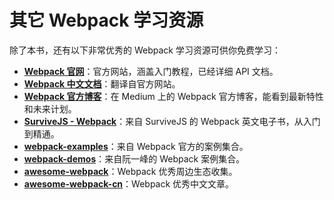 <h1 id="其它-webpack-学习资源">其它 Webpack 学习资源</h1>
<p>除了本书，还有以下非常优秀的 Webpack 学习资源可供你免费学习： </p>
<ul>
<li><strong><a href="https://webpack.js.org" target="_blank">Webpack 官网</a></strong>：官方网站，涵盖入门教程，已经详细 API 文档。</li>
<li><strong><a href="https://doc.webpack-china.org/" target="_blank">Webpack 中文文档</a></strong>：翻译自官方网站。</li>
<li><strong><a href="https://medium.com/webpack" target="_blank">Webpack 官方博客</a></strong>：在 Medium 上的 Webpack 官方博客，能看到最新特性和未来计划。</li>
<li><strong><a href="https://survivejs.com/webpack/" target="_blank">SurviveJS - Webpack</a></strong>：来自 SurviveJS 的 Webpack 英文电子书，从入门到精通。</li>
<li><strong><a href="https://github.com/webpack/webpack/tree/master/examples" target="_blank">webpack-examples</a></strong>：来自 Webpack 官方的案例集合。</li>
<li><strong><a href="https://github.com/ruanyf/webpack-demos" target="_blank">webpack-demos</a></strong>：来自阮一峰的 Webpack 案例集合。</li>
<li><strong><a href="https://github.com/webpack-contrib/awesome-webpack" target="_blank">awesome-webpack</a></strong>：Webpack 优秀周边生态收集。</li>
<li><strong><a href="https://github.com/webpack-china/awesome-webpack-cn" target="_blank">awesome-webpack-cn</a></strong>：Webpack 优秀中文文章。</li>
</ul>

                                
                                